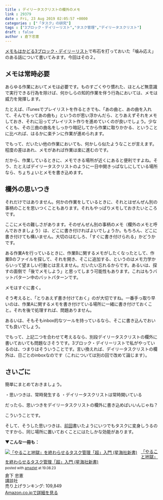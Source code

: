 ```yaml
---
title : デイリータスクリストの欄外のメモ
link : 29379
date : Fri, 23 Aug 2019 02:05:57 +0000
categories : ["「タスク」の研究"]
tags : ["3ブロック・デイリーリスト","タスク管理","デイリータスクリスト"]
draft : false
author : 倉下忠憲
---
```


<a href="https://rashita.net/blog/?p=29363">メモもはかどる3ブロック・デイリーリスト</a>で布石を打っておいた「噛み応え」のある話について書いてみます。今回はその２。

<h2>メモは常時必要</h2>

あらゆる作業においてメモは必要です。ものすごくやり慣れた、ほとんど無意識で実行できる行為を除けば、何かしらの知的作業を伴う行為においては、メモは威力を発揮します。

たとえば、iTunesでプレイリストを作るときでも、「あの曲と、あの曲を入れて、そんでもってあの曲も」というのが思い浮かんだら、とりあえずそれをメモしておき、それに沿ってプレイリスト作りを進めていくのが良いでしょう。少なくとも、その三曲の曲名をしっかり暗記してから作業に取りかかる、ということに比べれば、はるかに楽チンに作業が進められます。

でもって、だいたい他の作業においても、何かしら似たようなことが言えます。程度の差はあれ、メモがあれば作業は楽に進むのです。

だから、作業しているときに、メモできる場所が近くにあると便利ですよね。そう、たとえばデイリータスクリストのように一日中開きっぱなしにしている場所なら、ちょちょいとメモを書き込めます。

<h2>欄外の思いつき</h2>

それだけではありません。何かの作業をしているときに、それとはぜんぜん別の事柄のことを思いつくこともあります。それもやっぱりメモしておきたいところです。

ここにメモの難しさがあります。そのぜんぜん別の事柄のメモ（欄外のメモと呼んでおきましょう）は、どこに書き付ければよいでしょうか。もちろん、どこに書き付けても構いません。大切のはむしろ、「すぐに書き付けられる」かどうかです。

ある作業Aを行っているときに、作業Bに関するメモがしたくなったとして、作業Bのファイルを探して、それを開き、そこに追加する、というのはメモ力学からいって望ましい行動とは言えません。だいたい忘れるからです。あるいは、探すの面倒で「後でメモしよう」と思ってしまう可能性もあります。これはもうバットパターン中のバットパターンです。

メモはすぐに書く。

そう考えると、「とりあえず書き付けておく」のが大切ですね。一番手っ取り早いのは、作業Aに関するメモを書き付けている場所に一緒に書き付けておくこと。それを後で処理すれば、問題ありません。

あるいは、そもそもinbox的なツールを持っているなら、そこに書き込んでおいても良いでしょう。

でもって、上記二つを合わせて考えるなら、別段デイリータスクリストの欄外に書いておいても問題なさそうです。3ブロック・デイリーリストで私がやっているのは、つまりはそういうことです。言い換えれば、デイリータスクリストの欄外は、日ごとのinboxなのです（これについては別の回で改めて論じます）。

<h2>さいごに</h2>

簡単にまとめておきましょう。

・思いつきは、常時発生する
・デイリータスクリストは常時開いている

だったら、思いつきをデイリータスクリストの欄外に書き込めばいいんじゃね？

こういうことです。

そして、そうした思いつきは、<a href="https://rashita.net/blog/?p=29372">前回</a>書いたようにいつでもタスクに変身しうるのですから、同じ場所に置いておくことにはたしかな効能があります。

<strong>▼こんな一冊も：</strong>

<div class="amazlet-box" style="margin-bottom:0px;"><div class="amazlet-image" style="float:left;margin:0px 12px 1px 0px;"><a href="http://www.amazon.co.jp/exec/obidos/ASIN/4065151562/rashita1000-22/ref=nosim/" name="amazletlink" target="_blank" rel="noopener noreferrer"><img src="https://images-fe.ssl-images-amazon.com/images/I/31yz41bTULL._SL160_.jpg" alt="「やること地獄」を終わらせるタスク管理「超」入門 (星海社新書)" style="border: none;" /></a></div><div class="amazlet-info" style="line-height:120%; margin-bottom: 10px"><div class="amazlet-name" style="margin-bottom:10px;line-height:120%"><a href="http://www.amazon.co.jp/exec/obidos/ASIN/4065151562/rashita1000-22/ref=nosim/" name="amazletlink" target="_blank" rel="noopener noreferrer">「やること地獄」を終わらせるタスク管理「超」入門 (星海社新書)</a><div class="amazlet-powered-date" style="font-size:80%;margin-top:5px;line-height:120%">posted with <a href="http://www.amazlet.com/" title="amazlet" target="_blank" rel="noopener noreferrer">amazlet</a> at 19.08.23</div></div><div class="amazlet-detail">倉下 忠憲 <br />講談社 <br />売り上げランキング: 109,849<br /></div><div class="amazlet-sub-info" style="float: left;"><div class="amazlet-link" style="margin-top: 5px"><a href="http://www.amazon.co.jp/exec/obidos/ASIN/4065151562/rashita1000-22/ref=nosim/" name="amazletlink" target="_blank" rel="noopener noreferrer">Amazon.co.jpで詳細を見る</a></div></div></div><div class="amazlet-footer" style="clear: left"></div></div>
